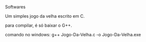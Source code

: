 Softwares

Um simples jogo da velha escrito em C.

para compilar, é só baixar o G++.

comando no windows: g++ Jogo-Da-Velha.c -o Jogo-Da-Velha.exe
